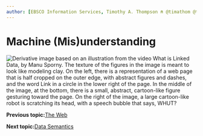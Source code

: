 ```yaml
---
author: [EBSCO Information Services, Timothy A. Thompson ⍝ @timathom @timathom@indieweb.social]
---
```


# Machine \(Mis\)understanding

![Derivative image based on an illustration from the video What is Linked Data, by Manu Sporny. The texture of the figures in the image is meant to look like modeling clay. On the left, there is a representation of a web page that is half cropped on the outer edge, with abstract figures and dashes, and the word Link in a circle in the lower right of the page. In the middle of the image, at the bottom, there is a small, abstract, cartoon-like figure gesturing toward the page. On the right of the image, a large cartoon-like robot is scratching its head, with a speech bubble that says, WHUT?](../../submaps/../img/introduction/say_whut.png "Machine (Mis)understanding")

**Previous topic:**[The Web](../../day_1/lesson_0/the_web.md)

**Next topic:**[Data Semantics](../../day_1/lesson_0/data_semantics_2.md)

